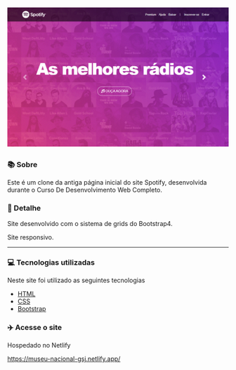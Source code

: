 <h1><img src="img/home.PNG"></h1>

### 📚 Sobre

Este é um clone da antiga página inicial do site Spotify, desenvolvida durante o Curso De Desenvolvimento Web Completo.

### 🎨 Detalhe

Site desenvolvido com o sistema de grids do Bootstrap4.

Site responsivo.

<hr>

### 💻 Tecnologias utilizadas

Neste site foi utilizado as seguintes tecnologias

- [HTML](https://www.w3schools.com/html/)
- [CSS](https://www.w3schools.com/css/)
- [Bootstrap](https://getbootstrap.com/)

### :airplane: Acesse o site

Hospedado no Netlify

https://museu-nacional-gsj.netlify.app/
